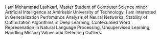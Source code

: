 I am Mohammad Lashkari, Master Student of Computer Science minor Artificial Intelligence at Amirkabir University of Technology. I am interested in Generalization Perfomance Analysis of Neural Networks, Stability of Optimization Algorithms in Deep Learning, Contexualied Word Represenation in Natural Language Processing, Unsupervised Learning, Handling Missing Values and Detecting Outliers. 
